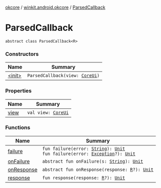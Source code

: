 [okcore](../../index.md) / [winkit.android.okcore](../index.md) / [ParsedCallback](./index.md)

# ParsedCallback

`abstract class ParsedCallback<R>`

### Constructors

| Name | Summary |
|---|---|
| [&lt;init&gt;](-init-.md) | `ParsedCallback(view: `[`CoreUi`](../../winkit.android.okcore.uielements/-core-ui/index.md)`)` |

### Properties

| Name | Summary |
|---|---|
| [view](view.md) | `val view: `[`CoreUi`](../../winkit.android.okcore.uielements/-core-ui/index.md) |

### Functions

| Name | Summary |
|---|---|
| [failure](failure.md) | `fun failure(error: `[`String`](https://kotlinlang.org/api/latest/jvm/stdlib/kotlin/-string/index.html)`): `[`Unit`](https://kotlinlang.org/api/latest/jvm/stdlib/kotlin/-unit/index.html)<br>`fun failure(error: `[`Exception`](https://kotlinlang.org/api/latest/jvm/stdlib/kotlin/-exception/index.html)`?): `[`Unit`](https://kotlinlang.org/api/latest/jvm/stdlib/kotlin/-unit/index.html) |
| [onFailure](on-failure.md) | `abstract fun onFailure(s: `[`String`](https://kotlinlang.org/api/latest/jvm/stdlib/kotlin/-string/index.html)`): `[`Unit`](https://kotlinlang.org/api/latest/jvm/stdlib/kotlin/-unit/index.html) |
| [onResponse](on-response.md) | `abstract fun onResponse(response: `[`R`](index.md#R)`?): `[`Unit`](https://kotlinlang.org/api/latest/jvm/stdlib/kotlin/-unit/index.html) |
| [response](response.md) | `fun response(response: `[`R`](index.md#R)`?): `[`Unit`](https://kotlinlang.org/api/latest/jvm/stdlib/kotlin/-unit/index.html) |
